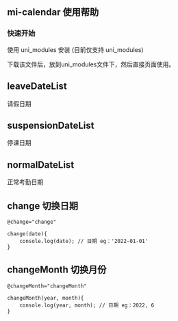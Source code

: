 
## mi-calendar 使用帮助

### 快速开始
使用 uni_modules 安装 (目前仅支持 uni_modules)

下载该文件后，放到uni_modules文件下，然后直接页面使用。

<mi-calendar :leaveDateList="[`2022-1-2`,`2022-1-4`]" :suspensionDateList="[`2022-01-05`]" :normalDateList="[`2022-1-3`]"></mi-calendar>

## leaveDateList
请假日期
## suspensionDateList
停课日期
## normalDateList
正常考勤日期

## change 切换日期
`@change="change"`
```
change(date){
    console.log(date); // 日期 eg：'2022-01-01'
}
```

## changeMonth 切换月份
`@changeMonth="changeMonth"`
```
changeMonth(year, month){
    console.log(year, month); // 日期 eg：2022, 6
}
```


